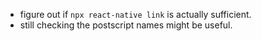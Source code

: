 - figure out if `npx react-native link` is actually sufficient.
- still checking the postscript names might be useful.

